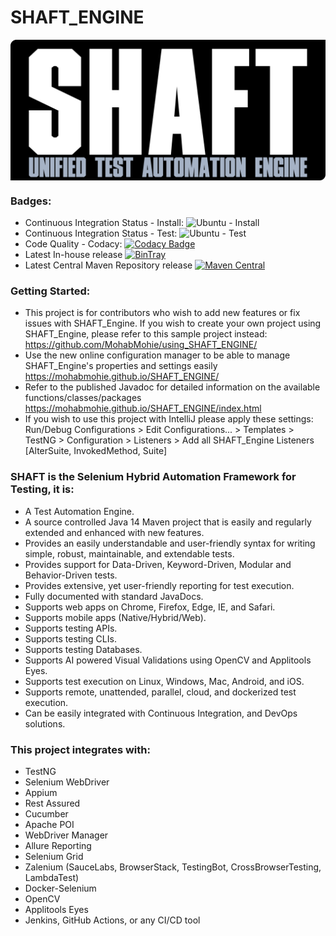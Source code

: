 # SHAFT_ENGINE
<img src="src/main/resources/images/shaft.png" alt="SHAFT_ENGINE" style="display:block; margin-left:auto; margin-right:auto;"/>

### Badges:
- Continuous Integration Status - Install: ![Ubuntu - Install](https://github.com/MohabMohie/SHAFT_ENGINE/workflows/Ubuntu%20-%20Install/badge.svg)
- Continuous Integration Status - Test: ![Ubuntu - Test](https://github.com/MohabMohie/SHAFT_ENGINE/workflows/Ubuntu%20-%20Test/badge.svg) 
- Code Quality - Codacy: [![Codacy Badge](https://app.codacy.com/project/badge/Grade/3579cfd02a2c4f67bd1dce5dad0b1562)](https://www.codacy.com/manual/mohab.mohieeldeen/SHAFT_ENGINE?utm_source=github.com&amp;utm_medium=referral&amp;utm_content=MohabMohie/SHAFT_ENGINE&amp;utm_campaign=Badge_Grade)
- Latest In-house release [ ![BinTray](https://api.bintray.com/packages/mohabmohie/SHAFT/SHAFT_Engine/images/download.svg) ](https://bintray.com/mohabmohie/SHAFT/SHAFT_Engine/_latestVersion)
- Latest Central Maven Repository release [![Maven Central](https://img.shields.io/maven-central/v/io.github.mohabmohie/SHAFT_ENGINE.svg?label=Maven%20Central)](https://search.maven.org/search?q=g:%22io.github.mohabmohie%22%20AND%20a:%22SHAFT_ENGINE%22)

### Getting Started:
- This project is for contributors who wish to add new features or fix issues with SHAFT_Engine. If you wish to create your own project using SHAFT_Engine, please refer to this sample project instead: https://github.com/MohabMohie/using_SHAFT_ENGINE/
- Use the new online configuration manager to be able to manage SHAFT_Engine's properties and settings easily https://mohabmohie.github.io/SHAFT_ENGINE/
- Refer to the published Javadoc for detailed information on the available functions/classes/packages https://mohabmohie.github.io/SHAFT_ENGINE/index.html
- If you wish to use this project with IntelliJ please apply these settings:
<br/>Run/Debug Configurations > Edit Configurations... > Templates > TestNG > Configuration > Listeners > Add all SHAFT_Engine Listeners [AlterSuite, InvokedMethod, Suite]

### SHAFT is the Selenium Hybrid Automation Framework for Testing, it is:
- A Test Automation Engine.
- A source controlled Java 14 Maven project that is easily and regularly extended and enhanced with new features.
- Provides an easily understandable and user-friendly syntax for writing simple, robust, maintainable, and extendable tests.
- Provides support for Data-Driven, Keyword-Driven, Modular and Behavior-Driven tests.
- Provides extensive, yet user-friendly reporting for test execution.
- Fully documented with standard JavaDocs.
- Supports web apps on Chrome, Firefox, Edge, IE, and Safari.
- Supports mobile apps (Native/Hybrid/Web).
- Supports testing APIs.
- Supports testing CLIs.
- Supports testing Databases.
- Supports AI powered Visual Validations using OpenCV and Applitools Eyes.
- Supports test execution on Linux, Windows, Mac, Android, and iOS.
- Supports remote, unattended, parallel, cloud, and dockerized test execution.
- Can be easily integrated with Continuous Integration, and DevOps solutions.

### This project integrates with:
- TestNG
- Selenium WebDriver
- Appium
- Rest Assured
- Cucumber
- Apache POI
- WebDriver Manager
- Allure Reporting
- Selenium Grid
- Zalenium (SauceLabs, BrowserStack, TestingBot, CrossBrowserTesting, LambdaTest)
- Docker-Selenium
- OpenCV
- Applitools Eyes
- Jenkins, GitHub Actions, or any CI/CD tool